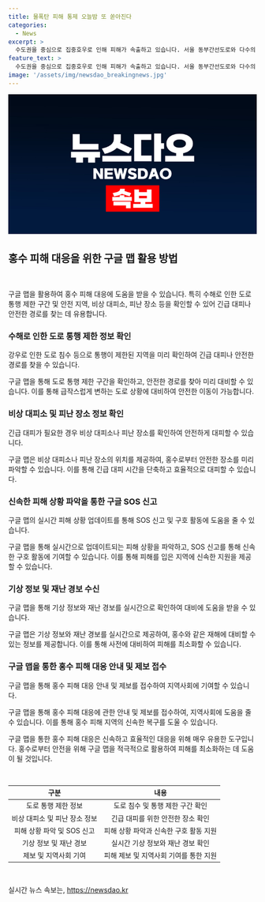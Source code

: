 ```yaml
---
title: 물폭탄 피해 통제 오늘밤 또 쏟아진다
categories:
  - News
excerpt: >
  수도권을 중심으로 집중호우로 인해 피해가 속출하고 있습니다. 서울 동부간선도로와 다수의 도로가 통제되거나 통행이 지연되며, 열차 운행도 10~50분 가량 늦어지고 있습니다. 또한, 1호선 의정부역과 망월사역 사이 구간은 30분 이상 지연되고 있습니다. 이에 따른 피해는 102건으로 집계되었으며, 더 큰 피해 우려되는 가운데, 기상청은 수도권과 충북 북부 지역에 새로운 강한 비가 예상된다고 밝혔습니다. 뉴스 속으로 더 알아보기: [SBS Biz](https://url.kr/9pghjn)
feature_text: >
  수도권을 중심으로 집중호우로 인해 피해가 속출하고 있습니다. 서울 동부간선도로와 다수의 도로가 통제되거나 통행이 지연되며, 열차 운행도 10~50분 가량 늦어지고 있습니다. 또한, 1호선 의정부역과 망월사역 사이 구간은 30분 이상 지연되고 있습니다. 이에 따른 피해는 102건으로 집계되었으며, 더 큰 피해 우려되는 가운데, 기상청은 수도권과 충북 북부 지역에 새로운 강한 비가 예상된다고 밝혔습니다. 뉴스 속으로 더 알아보기: [SBS Biz](https://url.kr/9pghjn)
image: '/assets/img/newsdao_breakingnews.jpg'
---
```


<p><img src="/assets/img/newsdao_breakingnews.jpg" alt="flaretime 속보" /></p>

<h2 data-ke-size="size26">홍수 피해 대응을 위한 구글 맵 활용 방법</h2>

<p data-ke-size="size16">&nbsp;</p>

<p>구글 맵을 활용하여 홍수 피해 대응에 도움을 받을 수 있습니다. 특히 수해로 인한 도로 통행 제한 구간 및 안전 지역, 비상 대피소, 피난 장소 등을 확인할 수 있어 긴급 대피나 안전한 경로를 찾는 데 유용합니다.</p>

<h3 data-ke-size="size24">수해로 인한 도로 통행 제한 정보 확인</h3>

<p data-ke-size="size16">강우로 인한 도로 침수 등으로 통행이 제한된 지역을 미리 확인하여 긴급 대피나 안전한 경로를 찾을 수 있습니다.</p>

<p>구글 맵을 통해 도로 통행 제한 구간을 확인하고, 안전한 경로를 찾아 미리 대비할 수 있습니다. 이를 통해 급작스럽게 변하는 도로 상황에 대비하여 안전한 이동이 가능합니다.</p>

<h3 data-ke-size="size24">비상 대피소 및 피난 장소 정보 확인</h3>

<p data-ke-size="size16">긴급 대피가 필요한 경우 비상 대피소나 피난 장소를 확인하여 안전하게 대피할 수 있습니다.</p>

<p>구글 맵은 비상 대피소나 피난 장소의 위치를 제공하여, 홍수로부터 안전한 장소를 미리 파악할 수 있습니다. 이를 통해 긴급 대피 시간을 단축하고 효율적으로 대피할 수 있습니다.</p>

<h3 data-ke-size="size24">신속한 피해 상황 파악을 통한 구글 SOS 신고</h3>

<p data-ke-size="size16">구글 맵의 실시간 피해 상황 업데이트를 통해 SOS 신고 및 구호 활동에 도움을 줄 수 있습니다.</p>

<p>구글 맵을 통해 실시간으로 업데이트되는 피해 상황을 파악하고, SOS 신고를 통해 신속한 구호 활동에 기여할 수 있습니다. 이를 통해 피해를 입은 지역에 신속한 지원을 제공할 수 있습니다.</p>

<h3 data-ke-size="size24">기상 정보 및 재난 경보 수신</h3>

<p data-ke-size="size16">구글 맵을 통해 기상 정보와 재난 경보를 실시간으로 확인하여 대비에 도움을 받을 수 있습니다.</p>

<p>구글 맵은 기상 정보와 재난 경보를 실시간으로 제공하여, 홍수와 같은 재해에 대비할 수 있는 정보를 제공합니다. 이를 통해 사전에 대비하여 피해를 최소화할 수 있습니다.</p>

<h3 data-ke-size="size24">구글 맵을 통한 홍수 피해 대응 안내 및 제보 접수</h3>

<p data-ke-size="size16">구글 맵을 통해 홍수 피해 대응 안내 및 제보를 접수하여 지역사회에 기여할 수 있습니다.</p>

<p>구글 맵을 통해 홍수 피해 대응에 관한 안내 및 제보를 접수하여, 지역사회에 도움을 줄 수 있습니다. 이를 통해 홍수 피해 지역의 신속한 복구를 도울 수 있습니다.</p>

<p>구글 맵을 통한 홍수 피해 대응은 신속하고 효율적인 대응을 위해 매우 유용한 도구입니다. 홍수로부터 안전을 위해 구글 맵을 적극적으로 활용하여 피해를 최소화하는 데 도움이 될 것입니다.</p>

<p data-ke-size="size16">&nbsp;</p>

<table>
<thead>
<tr>
<th style="text-align: center;">구분</th>
<th style="text-align: center;">내용</th>
</tr>
</thead>
<tbody>
<tr>
<td style="text-align: center;">도로 통행 제한 정보</td>
<td style="text-align: center;">도로 침수 및 통행 제한 구간 확인</td>
</tr>
<tr>
<td style="text-align: center;">비상 대피소 및 피난 장소 정보</td>
<td style="text-align: center;">긴급 대피를 위한 안전한 장소 확인</td>
</tr>
<tr>
<td style="text-align: center;">피해 상황 파악 및 SOS 신고</td>
<td style="text-align: center;">피해 상황 파악과 신속한 구호 활동 지원</td>
</tr>
<tr>
<td style="text-align: center;">기상 정보 및 재난 경보</td>
<td style="text-align: center;">실시간 기상 정보와 재난 경보 확인</td>
</tr>
<tr>
<td style="text-align: center;">제보 및 지역사회 기여</td>
<td style="text-align: center;">피해 제보 및 지역사회 기여를 통한 지원</td>
</tr>
</tbody>
</table>

<p data-ke-size="size16">&nbsp;</p>
실시간 뉴스 속보는, <a href="https://newsdao.kr" rel="dofollow">https://newsdao.kr</a>


